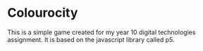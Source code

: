 # Colourocity
This is a simple game created for my year 10 digital technologies assignment. It is based on the javascript library called p5.
